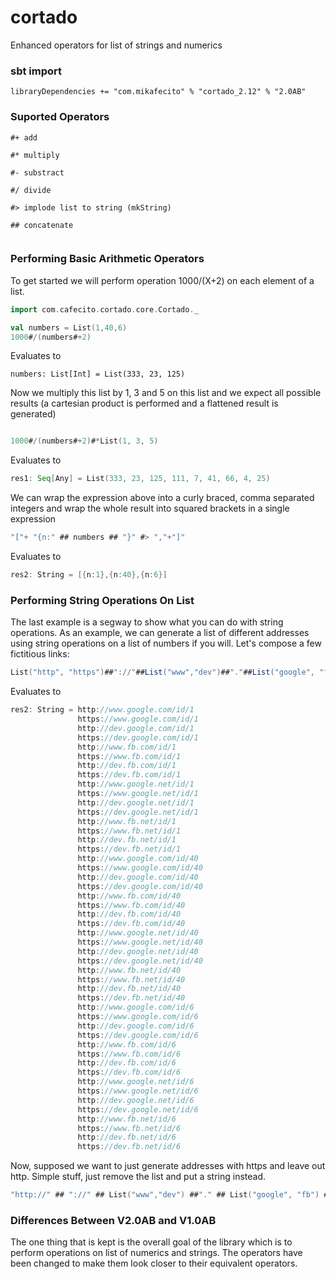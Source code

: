 # cortado
Enhanced operators for list of strings and numerics

### sbt import
```
libraryDependencies += "com.mikafecito" % "cortado_2.12" % "2.0AB"
```

### Suported Operators

```
#+ add 

#* multiply

#- substract

#/ divide

#> implode list to string (mkString)

## concatenate 


```

### Performing Basic Arithmetic Operators

To get started we will perform operation 1000/(X+2) on each element of a list.
```scala
import com.cafecito.cortado.core.Cortado._

val numbers = List(1,40,6)
1000#/(numbers#+2)
```
Evaluates to 

```numbers: List[Int] = List(333, 23, 125)```

Now we multiply this list by 1, 3 and 5 on this list and we expect all possible results (a cartesian product is performed and a flattened result is generated)

```scala

1000#/(numbers#+2)#*List(1, 3, 5)
```
Evaluates to 

```scala
res1: Seq[Any] = List(333, 23, 125, 111, 7, 41, 66, 4, 25)
```
We can wrap the expression above into a curly braced, comma separated integers and wrap the whole result into squared brackets in a single expression
```scala
"["+ "{n:" ## numbers ## "}" #> ","+"]"
```
Evaluates to
```scala
res2: String = [{n:1},{n:40},{n:6}]

```

### Performing String Operations On List
The last example is a segway to show what you can do with string operations.
As an example, we can generate a list of different addresses using string operations on a list of numbers if you will. Let's compose a few fictitious links:

```scala
List("http", "https")##"://"##List("www","dev")##"."##List("google", "fb")##"."##List("com", "net")##"/id/"##numbers#>"\n"
```
Evaluates to
```scala
res2: String = http://www.google.com/id/1
               https://www.google.com/id/1
               http://dev.google.com/id/1
               https://dev.google.com/id/1
               http://www.fb.com/id/1
               https://www.fb.com/id/1
               http://dev.fb.com/id/1
               https://dev.fb.com/id/1
               http://www.google.net/id/1
               https://www.google.net/id/1
               http://dev.google.net/id/1
               https://dev.google.net/id/1
               http://www.fb.net/id/1
               https://www.fb.net/id/1
               http://dev.fb.net/id/1
               https://dev.fb.net/id/1
               http://www.google.com/id/40
               https://www.google.com/id/40
               http://dev.google.com/id/40
               https://dev.google.com/id/40
               http://www.fb.com/id/40
               https://www.fb.com/id/40
               http://dev.fb.com/id/40
               https://dev.fb.com/id/40
               http://www.google.net/id/40
               https://www.google.net/id/40
               http://dev.google.net/id/40
               https://dev.google.net/id/40
               http://www.fb.net/id/40
               https://www.fb.net/id/40
               http://dev.fb.net/id/40
               https://dev.fb.net/id/40
               http://www.google.com/id/6
               https://www.google.com/id/6
               http://dev.google.com/id/6
               https://dev.google.com/id/6
               http://www.fb.com/id/6
               https://www.fb.com/id/6
               http://dev.fb.com/id/6
               https://dev.fb.com/id/6
               http://www.google.net/id/6
               https://www.google.net/id/6
               http://dev.google.net/id/6
               https://dev.google.net/id/6
               http://www.fb.net/id/6
               https://www.fb.net/id/6
               http://dev.fb.net/id/6
               https://dev.fb.net/id/6

```
Now, supposed we want to just generate addresses with https and leave out http. Simple stuff, just remove the list and put a string instead.
```scala
"http://" ## "://" ## List("www","dev") ##"." ## List("google", "fb") ##"." ## List("com", "net") ## "/id/" ## numbers) #> "\n"
````

### Differences Between V2.0AB and V1.0AB
The one thing that is kept is the overall goal of the library which is to perform operations on list of numerics and strings.
The operators have been changed to make them look closer to their equivalent operators.
 
